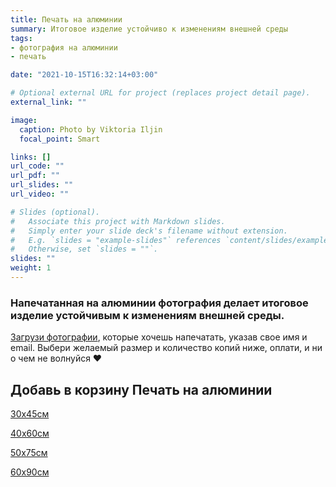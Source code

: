 ```yaml
---
title: Печать на алюминии
summary: Итоговое изделие устойчиво к изменениям внешней среды
tags:
- фотография на алюминии
- печать

date: "2021-10-15T16:32:14+03:00"

# Optional external URL for project (replaces project detail page).
external_link: ""

image:
  caption: Photo by Viktoria Iljin
  focal_point: Smart

links: []
url_code: ""
url_pdf: ""
url_slides: ""
url_video: ""

# Slides (optional).
#   Associate this project with Markdown slides.
#   Simply enter your slide deck's filename without extension.
#   E.g. `slides = "example-slides"` references `content/slides/example-slides.md`.
#   Otherwise, set `slides = ""`.
slides: ""
weight: 1
---
```

### Напечатанная на алюминии фотография делает итоговое изделие устойчивым к изменениям внешней среды.

[Загрузи фотографии](https://www.dropbox.com/request/bFJj2bdmo3n9QXoBcIZR), которые хочешь напечатать, указав свое имя и email. Выбери желаемый размер и количество копий ниже, оплати, и ни о чем не волнуйся ❤️

## Добавь в корзину Печать на алюминии

<a data-dpd-type="button" data-text="30х45см" data-variant="price-right" data-button-size="dpd-large" data-bg-color="ed11cc" data-bg-color-hover="ff1ff6" data-text-color="ffffff" data-pr-bg-color="ffffff" data-pr-color="000000" data-lightbox="1" href="https://lastefoto-ru.dpdcart.com/cart/add?product_id=216939&amp;method_id=236460">30х45см</a><script src="https://lastefoto-ru.dpdcart.com/dpd.js"></script>

<a data-dpd-type="button" data-text="40х60см" data-variant="price-right" data-button-size="dpd-large" data-bg-color="ed11cc" data-bg-color-hover="ff1ff6" data-text-color="ffffff" data-pr-bg-color="ffffff" data-pr-color="000000" data-lightbox="1" href="https://lastefoto-ru.dpdcart.com/cart/add?product_id=216940&amp;method_id=236461">40х60см</a><script src="https://lastefoto-ru.dpdcart.com/dpd.js"></script>

<a data-dpd-type="button" data-text="50х75см" data-variant="price-right" data-button-size="dpd-large" data-bg-color="ed11cc" data-bg-color-hover="ff1ff6" data-text-color="ffffff" data-pr-bg-color="ffffff" data-pr-color="000000" data-lightbox="1" href="https://lastefoto-ru.dpdcart.com/cart/add?product_id=216941&amp;method_id=236462">50х75см</a><script src="https://lastefoto-ru.dpdcart.com/dpd.js"></script>

<a data-dpd-type="button" data-text="60х90см" data-variant="price-right" data-button-size="dpd-large" data-bg-color="ed11cc" data-bg-color-hover="ff1ff6" data-text-color="ffffff" data-pr-bg-color="ffffff" data-pr-color="000000" data-lightbox="1" href="https://lastefoto-ru.dpdcart.com/cart/add?product_id=216942&amp;method_id=236463">60х90см</a><script src="https://lastefoto-ru.dpdcart.com/dpd.js"></script>